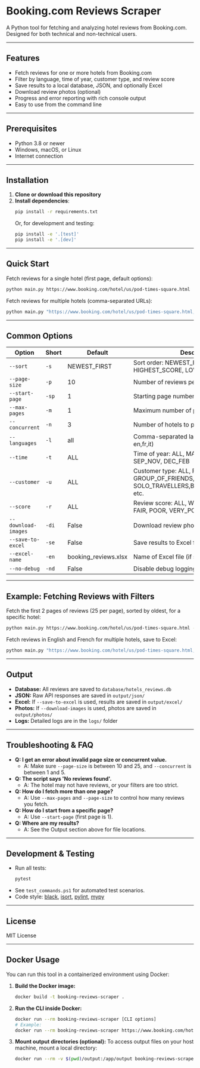 # Booking.com Reviews Scraper

A Python tool for fetching and analyzing hotel reviews from Booking.com. Designed for both technical and non-technical users.

---

## Features

- Fetch reviews for one or more hotels from Booking.com
- Filter by language, time of year, customer type, and review score
- Save results to a local database, JSON, and optionally Excel
- Download review photos (optional)
- Progress and error reporting with rich console output
- Easy to use from the command line

---

## Prerequisites

- Python 3.8 or newer
- Windows, macOS, or Linux
- Internet connection

---

## Installation

1. **Clone or download this repository**
2. **Install dependencies**:
   ```bash
   pip install -r requirements.txt
   ```
   Or, for development and testing:
   ```bash
   pip install -e '.[test]'
   pip install -e '.[dev]'
   ```

---

## Quick Start

Fetch reviews for a single hotel (first page, default options):

```bash
python main.py https://www.booking.com/hotel/us/pod-times-square.html
```

Fetch reviews for multiple hotels (comma-separated URLs):

```bash
python main.py "https://www.booking.com/hotel/us/pod-times-square.html,https://www.booking.com/hotel/id/suma.html"
```

---

## Common Options

| Option              | Short | Default              | Description                                                                                        |
| ------------------- | ----- | -------------------- | -------------------------------------------------------------------------------------------------- |
| `--sort`            | `-s`  | NEWEST_FIRST         | Sort order: NEWEST_FIRST, OLDEST_FIRST, HIGHEST_SCORE, LOWEST_SCORE                                |
| `--page-size`       | `-p`  | 10                   | Number of reviews per page (10-25)                                                                 |
| `--start-page`      | `-sp` | 1                    | Starting page number (1-based)                                                                     |
| `--max-pages`       | `-m`  | 1                    | Maximum number of pages to fetch per hotel                                                         |
| `--concurrent`      | `-n`  | 3                    | Number of hotels to process at once (1-5)                                                          |
| `--languages`       | `-l`  | all                  | Comma-separated language codes (e.g. en,fr,it)                                                     |
| `--time`            | `-t`  | ALL                  | Time of year: ALL, MAR_MAY, JUN_AUG, SEP_NOV, DEC_FEB                                              |
| `--customer`        | `-u`  | ALL                  | Customer type: ALL, FAMILIES, COUPLES, GROUP_OF_FRIENDS, SOLO_TRAVELLERS,BUSINESS_TRAVELLERS, etc. |
| `--score`           | `-r`  | ALL                  | Review score: ALL, WONDERFUL, GOOD, FAIR, POOR, VERY_POOR.                                         |
| `--download-images` | `-di` | False                | Download review photos                                                                             |
| `--save-to-excel`   | `-se` | False                | Save results to Excel file                                                                         |
| `--excel-name`      | `-en` | booking_reviews.xlsx | Name of Excel file (if saving to Excel)                                                            |
| `--no-debug`        | `-nd` | False                | Disable debug logging                                                                              |

---

## Example: Fetching Reviews with Filters

Fetch the first 2 pages of reviews (25 per page), sorted by oldest, for a specific hotel:

```bash
python main.py https://www.booking.com/hotel/us/pod-times-square.html --sort OLDEST_FIRST --page-size 25 --max-pages 2
```

Fetch reviews in English and French for multiple hotels, save to Excel:

```bash
python main.py "https://www.booking.com/hotel/us/pod-times-square.html,https://www.booking.com/hotel/id/suma.html" --languages en,fr --save-to-excel
```

---

## Output

- **Database:** All reviews are saved to `database/hotels_reviews.db`
- **JSON:** Raw API responses are saved in `output/json/`
- **Excel:** If `--save-to-excel` is used, results are saved in `output/excel/`
- **Photos:** If `--download-images` is used, photos are saved in `output/photos/`
- **Logs:** Detailed logs are in the `logs/` folder

---

## Troubleshooting & FAQ

- **Q: I get an error about invalid page size or concurrent value.**
  - A: Make sure `--page-size` is between 10 and 25, and `--concurrent` is between 1 and 5.
- **Q: The script says 'No reviews found'.**
  - A: The hotel may not have reviews, or your filters are too strict.
- **Q: How do I fetch more than one page?**
  - A: Use `--max-pages` and `--page-size` to control how many reviews you fetch.
- **Q: How do I start from a specific page?**
  - A: Use `--start-page` (first page is 1).
- **Q: Where are my results?**
  - A: See the Output section above for file locations.

---

## Development & Testing

- Run all tests:
  ```bash
  pytest
  ```
- See `test_commands.ps1` for automated test scenarios.
- Code style: [black](https://black.readthedocs.io/), [isort](https://pycqa.github.io/isort/), [pylint](https://pylint.org/), [mypy](http://mypy-lang.org/)

---

## License

MIT License

---

## Docker Usage

You can run this tool in a containerized environment using Docker:

1. **Build the Docker image:**
   ```bash
   docker build -t booking-reviews-scraper .
   ```
2. **Run the CLI inside Docker:**
   ```bash
   docker run --rm booking-reviews-scraper [CLI options]
   # Example:
   docker run --rm booking-reviews-scraper https://www.booking.com/hotel/us/pod-times-square.html --sort OLDEST_FIRST --max-pages 2
   ```
3. **Mount output directories (optional):**
   To access output files on your host machine, mount a local directory:
   ```bash
   docker run --rm -v $(pwd)/output:/app/output booking-reviews-scraper [CLI options]
   ```
